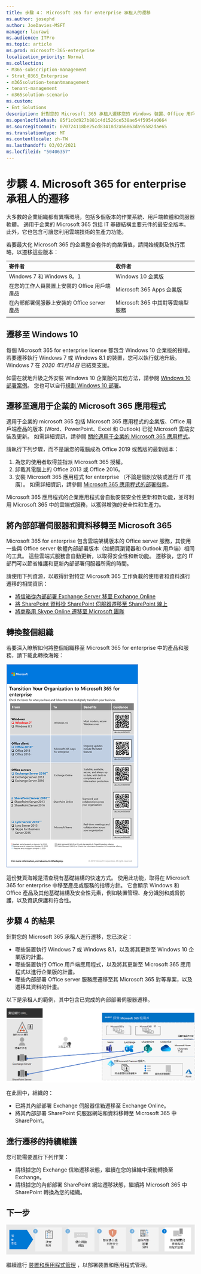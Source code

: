 ```yaml
---
title: 步驟 4： Microsoft 365 for enterprise 承租人的遷移
ms.author: josephd
author: JoeDavies-MSFT
manager: laurawi
ms.audience: ITPro
ms.topic: article
ms.prod: microsoft-365-enterprise
localization_priority: Normal
ms.collection:
- M365-subscription-management
- Strat_O365_Enterprise
- m365solution-tenantmanagement
- tenant-management
- m365solution-scenario
ms.custom:
- Ent_Solutions
description: 針對您的 Microsoft 365 承租人遷移您的 Windows 裝置、Office 用戶端應用程式及 Office server。
ms.openlocfilehash: 85f1c0d927b881c4d1526ce538ae54f5954a0664
ms.sourcegitcommit: 070724118be25cd83418d2a56863da95582dae65
ms.translationtype: MT
ms.contentlocale: zh-TW
ms.lasthandoff: 03/03/2021
ms.locfileid: "50406357"
---
```

# <a name="step-4-migration-for-your-microsoft-365-for-enterprise-tenants"></a>步驟 4. Microsoft 365 for enterprise 承租人的遷移

大多數的企業組織都有異構環境，包括多個版本的作業系統、用戶端軟體和伺服器軟體。 適用于企業的 Microsoft 365 包括 IT 基礎結構主要元件的最安全版本。 此外，它也包含可讓您利用雲端技術的生產力功能。

若要最大化 Microsoft 365 的企業整合套件的商業價值，請開始規劃及執行策略，以遷移這些版本：

| 寄件者 | 收件者 |
|:-------|:-----|
| Windows 7 和 Windows 8。1 | Windows 10 企業版 |
| 在您的工作人員裝置上安裝的 Office 用戶端產品 | Microsoft 365 Apps 企業版 |
| 在內部部署伺服器上安裝的 Office server 產品 | Microsoft 365 中其對等雲端型服務 |
|  |  |

## <a name="migrating-to-windows-10"></a>遷移至 Windows 10

每個 Microsoft 365 for enterprise license 都包含 Windows 10 企業版的授權。 若要遷移執行 Windows 7 或 Windows 8.1 的裝置，您可以執行就地升級。 Windows 7 在 *2020 年1月14日* 已結束支援。 

如需在就地升級之外安裝 Windows 10 企業版的其他方法，請參閱 [Windows 10 部署案例](https://docs.microsoft.com/windows/deployment/windows-10-deployment-scenarios)。 您也可以自行[規劃 Windows 10 部署](https://aka.ms/planforwin10deployment)。

## <a name="migrating-to-microsoft-365-apps-for-enterprise"></a>遷移至適用于企業的 Microsoft 365 應用程式

適用于企業的 microsoft 365 包括 Microsoft 365 應用程式的企業版、Office 用戶端產品的版本 (Word、PowerPoint、Excel 和 Outlook) 已從 Microsoft 雲端安裝及更新。 如需詳細資訊，請參閱 [關於適用于企業的 Microsoft 365 應用程式](https://docs.microsoft.com/deployoffice/about-microsoft-365-apps)。

請執行下列步驟，而不是讓您的電腦成為 Office 2019 或舊版的最新版本：

1. 為您的使用者取得並指派 Microsoft 365 授權。
2. 卸載其電腦上的 Office 2013 或 Office 2016。
3. 安裝 Microsoft 365 應用程式 for enterprise （不論是個別安裝或進行 IT 推廣）。 如需詳細資訊，請參閱 [Microsoft 365 應用程式的部署指南](https://docs.microsoft.com/deployoffice/deployment-guide-microsoft-365-apps)。

Microsoft 365 應用程式的企業應用程式會自動安裝安全性更新和新功能，並可利用 Microsoft 365 中的雲端式服務，以獲得增強的安全性和生產力。

## <a name="migrating-on-premises-servers-and-data-to-microsoft-365"></a>將內部部署伺服器和資料移轉至 Microsoft 365

Microsoft 365 for enterprise 包含雲端架構版本的 Office server 服務，其使用一些與 Office server 軟體內部部署版本（如網頁瀏覽器和 Outlook 用戶端）相同的工具。 這些雲端式服務會自動更新，以取得安全性和新功能。 遷移後，您的 IT 部門可以節省維護和更新內部部署伺服器所需的時間。

請使用下列資源，以取得針對特定 Microsoft 365 工作負載的使用者和資料進行遷移的相關資訊：

- [將信箱從內部部署 Exchange Server 移至 Exchange Online](https://docs.microsoft.com/exchange/hybrid-deployment/move-mailboxes)
- [將 SharePoint 資料從 SharePoint 伺服器遷移至 SharePoint 線上](https://docs.microsoft.com/sharepointmigration/migrate-to-sharepoint-online)
- [將商務用 Skype Online 遷移至 Microsoft 團隊](https://docs.microsoft.com/microsoftteams/migration-interop-guidance-for-teams-with-skype)

## <a name="transition-your-entire-organization"></a>轉換整個組織

若要深入瞭解如何將整個組織移至 Microsoft 365 for enterprise 中的產品和服務，請下載此轉換海報：

[![顯示轉換至 Microsoft 365 海報的圖像。](../media/microsoft-365-overview/transition-org-to-m365.png)](https://download.microsoft.com/download/2/c/7/2c7bcc04-aae3-4604-9707-1ffff66b9851/transition-org-to-m365.pdf)

這份雙頁海報是清查現有基礎結構的快速方式。 使用此功能，取得在 Microsoft 365 for enterprise 中移至產品或服務的指導方針。 它會顯示 Windows 和 Office 產品及其他基礎結構及安全性元素，例如裝置管理、身分識別和威脅防護，以及資訊保護和符合性。

## <a name="results-of-step-4"></a>步驟 4 的結果

針對您的 Microsoft 365 承租人進行遷移，您已決定：

- 哪些裝置執行 Windows 7 或 Windows 8.1，以及將其更新至 Windows 10 企業版的計畫。
- 哪些裝置執行 Office 用戶端應用程式，以及將其更新至 Microsoft 365 應用程式以進行企業版的計畫。
- 哪些內部部署 Office server 服務應遷移至其 Microsoft 365 對等專案，以及遷移其資料的計畫。

以下是承租人的範例，其中包含已完成的內部部署伺服器遷移。

![已完成內部部署伺服器遷移的承租人範例](../media/tenant-management-overview/tenant-management-tenant-build-step4.png)

在此圖中，組織的：

- 已將其內部部署 Exchange 伺服器信箱遷移至 Exchange Online。
- 將其內部部署 SharePoint 伺服器網站和資料移轉至 Microsoft 365 中 SharePoint。

## <a name="ongoing-maintenance-for-migration"></a>進行遷移的持續維護

您可能需要進行下列作業：

- 請根據您的 Exchange 信箱遷移狀態，繼續在您的組織中滾動轉換至 Exchange。
- 請根據您的內部部署 SharePoint 網站遷移狀態，繼續將 Microsoft 365 中 SharePoint 轉換為您的組織。

## <a name="next-step"></a>下一步

[![步驟5。部署裝置和應用程式管理](../media/tenant-management-overview/tenant-management-step-grid-device-mgmt.png)](tenant-management-device-management.md)

繼續進行 [裝置和應用程式管理](tenant-management-device-management.md) ，以部署裝置和應用程式管理。
